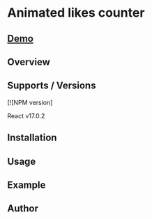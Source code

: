 # Animated likes counter

## [Demo]([https://](http://amedomary.ru/Animated-likes-counter/))

## Overview

## Supports / Versions
[![NPM version]

React v17.0.2

## Installation

## Usage

## Example

## Author
